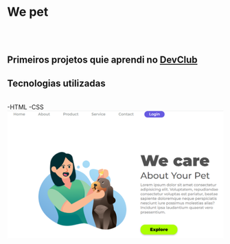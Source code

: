 <h1>We pet </h1>
<br>
<br>
<h2>Primeiros projetos quie aprendi no <a href="http://rodolfomori.com.br/devclub">DevClub</a></h2>

<h2>Tecnologias utilizadas</h2>
<br>
-HTML
-CSS

<img src="https://github.com/Vandersonlira/We-Pet/blob/main/We%20Pet/assets/Projeto%20WE-PET.png?raw=true" />

